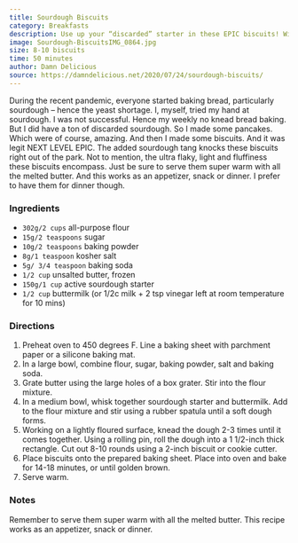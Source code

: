 ```yaml
---
title: Sourdough Biscuits
category: Breakfasts
description: Use up your “discarded” starter in these EPIC biscuits! With that sourdough tang, these biscuits are so flaky, so buttery and so so good.
image: Sourdough-BiscuitsIMG_0864.jpg
size: 8-10 biscuits
time: 50 minutes
author: Damn Delicious
source: https://damndelicious.net/2020/07/24/sourdough-biscuits/
---
```


During the recent pandemic, everyone started baking bread, particularly sourdough – hence the yeast shortage. I, myself, tried my hand at sourdough. I was not successful. Hence my weekly no knead bread baking. But I did have a ton of discarded sourdough. So I made some pancakes. Which were of course, amazing. And then I made some biscuits. And it was legit NEXT LEVEL EPIC. The added sourdough tang knocks these biscuits right out of the park. Not to mention, the ultra flaky, light and fluffiness these biscuits encompass. Just be sure to serve them super warm with all the melted butter. And this works as an appetizer, snack or dinner. I prefer to have them for dinner though.

### Ingredients

* `302g/2 cups` all-purpose flour
* `15g/2 teaspoons` sugar
* `10g/2 teaspoons` baking powder
* `8g/1 teaspoon` kosher salt
* `5g/ 3/4 teaspoon` baking soda
* `1/2 cup` unsalted butter, frozen
* `150g/1 cup` active sourdough starter
* `1/2 cup` buttermilk (or 1/2c milk + 2 tsp vinegar left at room temperature for 10 mins)

### Directions

1. Preheat oven to 450 degrees F. Line a baking sheet with parchment paper or a silicone baking mat.
2. In a large bowl, combine flour, sugar, baking powder, salt and baking soda.
3. Grate butter using the large holes of a box grater. Stir into the flour mixture.
4. In a medium bowl, whisk together sourdough starter and buttermilk. Add to the flour mixture and stir using a rubber spatula until a soft dough forms.
5. Working on a lightly floured surface, knead the dough 2-3 times until it comes together. Using a rolling pin, roll the dough into a 1 1/2-inch thick rectangle. Cut out 8-10 rounds using a 2-inch biscuit or cookie cutter.
6. Place biscuits onto the prepared baking sheet. Place into oven and bake for 14-18 minutes, or until golden brown.
7. Serve warm.

### Notes

Remember to serve them super warm with all the melted butter. This recipe works as an appetizer, snack or dinner.
